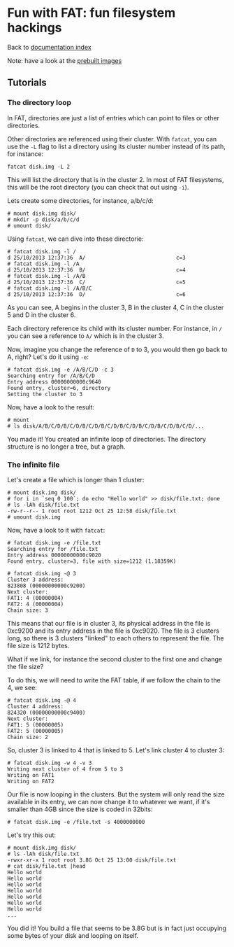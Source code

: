 # Fun with FAT: fun filesystem hackings

Back to [documentation index](index.md)

Note: have a look at the [prebuilt images](index.md)

## Tutorials

### The directory loop

In FAT, directories are just a list of entries which can point to files or
other directories.

Other directories are referenced using their cluster. With `fatcat`, you can
use the `-L` flag to list a directory using its cluster number instead of
its path, for instance:

```
fatcat disk.img -L 2
```

This will list the directory that is in the cluster 2. In most of FAT filesystems,
this will be the root directory (you can check that out using `-i`).

Lets create some directories, for instance, a/b/c/d:

```
# mount disk.img disk/
# mkdir -p disk/a/b/c/d
# umount disk/
```

Using `fatcat`, we can dive into these directorie:

```
# fatcat disk.img -l /
d 25/10/2013 12:37:36  A/                             c=3
# fatcat disk.img -l /A
d 25/10/2013 12:37:36  B/                             c=4
# fatcat disk.img -l /A/B
d 25/10/2013 12:37:36  C/                             c=5
# fatcat disk.img -l /A/B/C
d 25/10/2013 12:37:36  D/                             c=6
```

As you can see, A begins in the cluster 3, B in the cluster 4, C in the
cluster 5 and D in the cluster 6.

Each directory reference its child with its cluster number. For instance,
in `/` you can see a reference to `A/` which is in the cluster 3.

Now, imagine you change the reference of `D` to 3, you would then go
back to A, right? Let's do it using `-e`:

```
# fatcat disk.img -e /A/B/C/D -c 3
Searching entry for /A/B/C/D
Entry address 00000000000c9640
Found entry, cluster=6, directory
Setting the cluster to 3
```

Now, have a look to the result:

```
# mount 
# ls disk/A/B/C/D/B/C/D/B/C/D/B/C/D/B/C/D/B/C/D/B/C/D/B/C/D/...
```

You made it! You created an infinite loop of directories. The directory structure
is no longer a tree, but a graph.

### The infinite file

Let's create a file which is longer than 1 cluster:

```
# mount disk.img disk/
# for i in `seq 0 100`; do echo "Hello world" >> disk/file.txt; done
# ls -lAh disk/file.txt
-rw-r--r-- 1 root root 1212 Oct 25 12:58 disk/file.txt
# umount disk.img
```

Now, have a look to it with `fatcat`:

```
# fatcat disk.img -e /file.txt
Searching entry for /file.txt
Entry address 00000000000c9020
Found entry, cluster=3, file with size=1212 (1.18359K)

# fatcat disk.img -@ 3
Cluster 3 address:
823808 (00000000000c9200)
Next cluster:
FAT1: 4 (00000004)
FAT2: 4 (00000004)
Chain size: 3
```

This means that our file is in cluster 3, its physical address in the file is
0xc9200 and its entry address in the file is 0xc9020. The file is 3 clusters
long, so there is 3 clusters "linked" to each others to represent the file.
The file size is 1212 bytes.

What if we link, for instance the second cluster to the first one and change
the file size?

To do this, we will need to write the FAT table, if we follow the chain to
the 4, we see:

```
# fatcat disk.img -@ 4
Cluster 4 address:
824320 (00000000000c9400)
Next cluster:
FAT1: 5 (00000005)
FAT2: 5 (00000005)
Chain size: 2
```

So, cluster 3 is linked to 4 that is linked to 5. Let's link cluster 4 to cluster 3:

```
# fatcat disk.img -w 4 -v 3
Writing next cluster of 4 from 5 to 3
Writing on FAT1
Writing on FAT2
```

Our file is now looping in the clusters. But the system will only read the size
available in its entry, we can now change it to whatever we want, if it's smaller
than 4GB since the size is coded in 32bits:

```
# fatcat disk.img -e /file.txt -s 4000000000
```

Let's try this out:

```
# mount disk.img disk/
# ls -lAh disk/file.txt 
-rwxr-xr-x 1 root root 3.8G Oct 25 13:00 disk/file.txt
# cat disk/file.txt |head
Hello world
Hello world
Hello world
Hello world
Hello world
Hello world
Hello world
...
```

You did it! You build a file that seems to be 3.8G but is in fact just occupying
some bytes of your disk and looping on itself.
